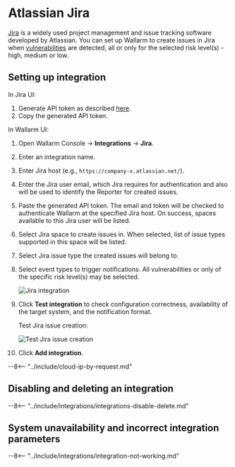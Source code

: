 # Atlassian Jira

[Jira](https://www.atlassian.com/software/jira) is a widely used project management and issue tracking software developed by Atlassian. You can set up Wallarm to create issues in Jira when [vulnerabilities](../../../glossary-en.md#vulnerability) are detected, all or only for the selected risk level(s) - high, medium or low.

## Setting up integration

In Jira UI: 

1. Generate API token as described [here](https://support.atlassian.com/atlassian-account/docs/manage-api-tokens-for-your-atlassian-account/#Create-an-API-token).
1. Copy the generated API token.

In Wallarm UI:

1. Open Wallarm Console → **Integrations** → **Jira**.
1. Enter an integration name.
1. Enter Jira host (e.g., `https://company-x.atlassian.net/`).
1. Enter the Jira user email, which Jira requires for authentication and also will be used to identify the Reporter for created issues.
1. Paste the generated API token. The email and token will be checked to authenticate Wallarm at the specified Jira host. On success, spaces available to this Jira user will be listed.
1. Select Jira space to create issues in. When selected, list of issue types supported in this space will be listed.
1. Select Jira issue type the created issues will belong to.
1. Select event types to trigger notifications. All vulnerabilities or only of the specific risk level(s) may be selected.

    ![Jira integration](../../../images/user-guides/settings/integrations/add-jira-integration.png)

1. Click **Test integration** to check configuration correctness, availability of the target system, and the notification format.

    Test Jira issue creation:

    ![Test Jira issue creation](../../../images/user-guides/settings/integrations/test-jira-issue-creation.png)

1. Click **Add integration**.

--8<-- "../include/cloud-ip-by-request.md"

## Disabling and deleting an integration

--8<-- "../include/integrations/integrations-disable-delete.md"

## System unavailability and incorrect integration parameters

--8<-- "../include/integrations/integration-not-working.md"
